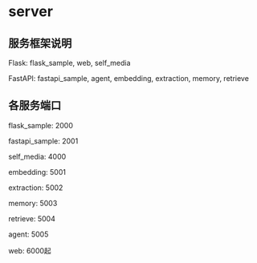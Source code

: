 # server

## 服务框架说明

Flask: flask_sample, web, self_media

FastAPI: fastapi_sample, agent, embedding, extraction, memory, retrieve

## 各服务端口
flask_sample: 2000

fastapi_sample: 2001

self_media: 4000

embedding: 5001

extraction: 5002

memory: 5003

retrieve: 5004

agent: 5005

web: 6000起
